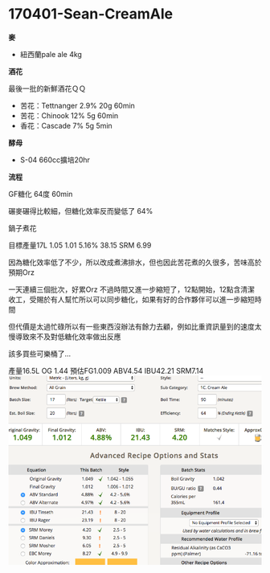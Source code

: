 # 170401-Sean-CreamAle

**麥**

* 紐西蘭pale ale 4kg

**酒花**

最後一批的新鮮酒花ＱＱ

* 苦花：Tettnanger 2.9% 20g 60min
* 苦花：Chinook 12% 5g 60min
* 香花：Cascade 7% 5g 5min

**酵母**

* S-04 660cc擴培20hr

**流程**

GF糖化 64度 60min

碾麥碾得比較細，但糖化效率反而變低了 64%

鍋子煮花

目標產量17L 1.05 1.01 5.16% 38.15 SRM 6.99

因為糖化效率低了不少，所以改成煮沸排水，但也因此苦花煮的久很多，苦味高於預期Orz

一天連續三個批次，好累Orz 不過時間又進一步縮短了，12點開始，12點含清潔收工，受賜於有人幫忙所以可以同步糖化，如果有好的合作夥伴可以進一步縮短時間

但代價是太過忙碌所以有一些東西沒辦法有餘力去顧，例如比重資訊量到的速度太慢導致來不及對低糖化效率做出反應

該多買些可樂桶了...

產量16.5L OG 1.44 預估FG1.009 ABV4.54 IBU42.21 SRM7.14
![](../img/test39.png)

